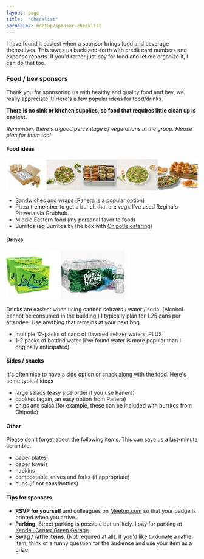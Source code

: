 ```yaml
---
layout: page
title:  "Checklist"
permalink: meetup/sponsor-checklist
---
```


I have found it easiest when a sponsor brings food and beverage themselves. This saves us back-and-forth with credit card numbers and expense reports. If you'd rather just pay for food and let me organize it, I can do that too.

### Food / bev sponsors
Thank you for sponsoring us with healthy and quality food and bev, we really appreciate it! Here's a few popular ideas for food/drinks.

**There is no sink or kitchen supplies, so food that requires little clean up is easiest.**

*Remember, there's a good percentage of vegetarians in the group. Please plan for them too!*

#### Food ideas
![Catering options](/assets/catering-foods.jpg)
- Sandwiches and wraps ([Panera](https://catering.panerabread.com/) is a popular option)
- Pizza (remember to get a bunch that are veg). I've used Regina's Pizzeria via Grubhub. 
- Middle Eastern food (my personal favorite food)
- Burritos (eg Burritos by the box with [Chipotle catering](https://catering.chipotle.com/))

#### Drinks
![Catering options](/assets/catering-drinks.jpg)

Drinks are easiest when using canned seltzers / water / soda. (Alcohol cannot be consumed in the building.) I typically plan for 1.25 cans per attendee. Use anything that remains at your next bbq.

- multiple 12-packs of cans of flavored seltzer waters, PLUS
- 1-2 packs of bottled water (I've found water is more popular than I originally anticipated)

#### Sides / snacks
It's often nice to have a side option or snack along with the food. Here's some typical ideas

- large salads (easy side order if you use Panera)
- cookies (again, an easy option from Panera)
- chips and salsa (for example, these can be included with burritos from Chipotle)

#### Other
Please don't forget about the following items. This can save us a last-minute scramble.

- paper plates
- paper towels
- napkins
- compostable knives and forks (if appropriate)
- cups (if not cans/bottles)

#### Tips for sponsors
- **RSVP for yourself** and colleagues on [Meetup.com](https://www.meetup.com/boston-kubernetes-meetup) so that your badge is printed when you arrive.
- **Parking**. Street parking is possible but unlikely. I pay for parking at [Kendall Center Green Garage](https://www.kendallcenter.com/location/).
- **Swag / raffle items**. (Not required at all). If you'd like to donate a raffle item, think of a funny question for the audience and use your item as a prize.
